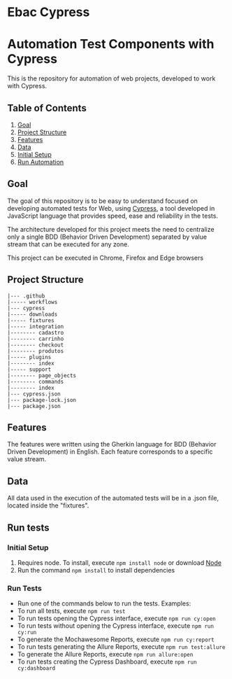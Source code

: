 # Ebac Cypress

# Automation Test Components with Cypress

This is the repository for automation of web projects, developed to work with Cypress.

## Table of Contents

1. [Goal](#goal)
2. [Project Structure](#project-structure)
3. [Features](#features)
4. [Data](#data)
5. [Initial Setup](#initial-setup)
6. [Run Automation](#run-automation)

## Goal

The goal of this repository is to be easy to understand focused on developing automated tests for Web, using [Cypress](https://www.cypress.io/), a tool developed in JavaScript language that provides speed, ease and reliability in the tests.

The architecture developed for this project meets the need to centralize only a single BDD (Behavior Driven Development) separated by value stream that can be executed for any zone.

This project can be executed in Chrome, Firefox and Edge browsers

## Project Structure

```
|--- .github
|----- workflows
|--- cypress
|----- downloads
|----- fixtures
|----- integration
|-------- cadastro
|-------- carrinho
|-------- checkout
|-------- produtos
|----- plugins
|-------- index
|----- support
|-------- page_objects
|-------- commands
|-------- index
|--- cypress.json
|--- package-lock.json
|--- package.json
```

## Features

The features were written using the Gherkin language for BDD (Behavior Driven Development) in English. Each feature corresponds to a specific value stream.

## Data

All data used in the execution of the automated tests will be in a .json file, located inside the "fixtures".

## Run tests

### Initial Setup

1. Requires node. To install, execute `npm install node` or download [Node](https://nodejs.org/en/download/)
2. Run the command `npm install` to install dependencies

### Run Tests

- Run one of the commands below to run the tests.
  Examples:
- To run all tests, execute `npm run test`
- To run tests opening the Cypress interface, execute  `npm run cy:open`
- To run tests without opening the Cypress interface, execute  `npm run cy:run`
- To generate the Mochawesome Reports, execute  `npm run cy:report`
- To run tests generating the Allure Reports, execute  `npm run test:allure`
- To generate the Allure Reports, execute `npm run allure:open`
- To run tests creating the Cypress Dashboard, execute  `npm run cy:dashboard`
<p>
